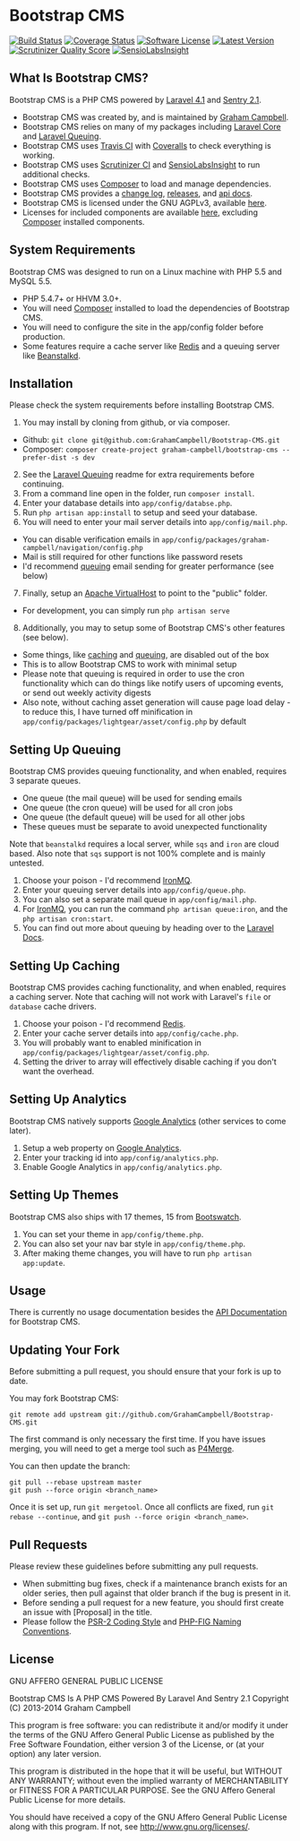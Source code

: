 Bootstrap CMS
=============


[![Build Status](https://img.shields.io/travis/GrahamCampbell/Bootstrap-CMS/master.svg)](https://travis-ci.org/GrahamCampbell/Bootstrap-CMS)
[![Coverage Status](https://img.shields.io/coveralls/GrahamCampbell/Bootstrap-CMS/master.svg)](https://coveralls.io/r/GrahamCampbell/Bootstrap-CMS)
[![Software License](https://img.shields.io/badge/license-AGPL%203.0-brightgreen.svg)](https://github.com/GrahamCampbell/Bootstrap-CMS/blob/master/LICENSE.md)
[![Latest Version](https://img.shields.io/github/release/GrahamCampbell/Bootstrap-CMS.svg)](https://github.com/GrahamCampbell/Bootstrap-CMS/releases)
[![Scrutinizer Quality Score](https://scrutinizer-ci.com/g/GrahamCampbell/Bootstrap-CMS/badges/quality-score.png?s=df19b33e11d486109decb5c9c78b1d7d049ddde6)](https://scrutinizer-ci.com/g/GrahamCampbell/Bootstrap-CMS)
[![SensioLabsInsight](https://insight.sensiolabs.com/projects/9eb79f92-a80a-46dc-9a3d-726c0ecc4162/mini.png)](https://insight.sensiolabs.com/projects/9eb79f92-a80a-46dc-9a3d-726c0ecc4162)


## What Is Bootstrap CMS?

Bootstrap CMS is a PHP CMS powered by [Laravel 4.1](http://laravel.com) and [Sentry 2.1](https://cartalyst.com/manual/sentry).

* Bootstrap CMS was created by, and is maintained by [Graham Campbell](https://github.com/GrahamCampbell).
* Bootstrap CMS relies on many of my packages including [Laravel Core](https://github.com/GrahamCampbell/Laravel-Core) and [Laravel Queuing](https://github.com/GrahamCampbell/Laravel-Queuing).
* Bootstrap CMS uses [Travis CI](https://travis-ci.org/GrahamCampbell/Bootstrap-CMS) with [Coveralls](https://coveralls.io/r/GrahamCampbell/Bootstrap-CMS) to check everything is working.
* Bootstrap CMS uses [Scrutinizer CI](https://scrutinizer-ci.com/g/GrahamCampbell/Bootstrap-CMS) and [SensioLabsInsight](https://insight.sensiolabs.com/projects/9eb79f92-a80a-46dc-9a3d-726c0ecc4162) to run additional checks.
* Bootstrap CMS uses [Composer](https://getcomposer.org) to load and manage dependencies.
* Bootstrap CMS provides a [change log](https://github.com/GrahamCampbell/Bootstrap-CMS/blob/master/CHANGELOG.md), [releases](https://github.com/GrahamCampbell/Bootstrap-CMS/releases), and [api docs](http://grahamcampbell.github.io/Bootstrap-CMS).
* Bootstrap CMS is licensed under the GNU AGPLv3, available [here](https://github.com/GrahamCampbell/Bootstrap-CMS/blob/master/LICENSE.md).
* Licenses for included components are available [here](https://github.com/GrahamCampbell/Bootstrap-CMS/tree/master/licenses), excluding [Composer](https://getcomposer.org) installed components.


## System Requirements

Bootstrap CMS was designed to run on a Linux machine with PHP 5.5 and MySQL 5.5.

* PHP 5.4.7+ or HHVM 3.0+.
* You will need [Composer](https://getcomposer.org) installed to load the dependencies of Bootstrap CMS.
* You will need to configure the site in the app/config folder before production.
* Some features require a cache server like [Redis](http://redis.io) and a queuing server like [Beanstalkd](http://kr.github.io/beanstalkd).


## Installation

Please check the system requirements before installing Bootstrap CMS.

1. You may install by cloning from github, or via composer.
  * Github: `git clone git@github.com:GrahamCampbell/Bootstrap-CMS.git`
  * Composer: `composer create-project graham-campbell/bootstrap-cms --prefer-dist -s dev`
2. See the [Laravel Queuing](https://github.com/GrahamCampbell/Laravel-Queuing) readme for extra requirements before continuing.
3. From a command line open in the folder, run `composer install`.
4. Enter your database details into `app/config/databse.php`.
5. Run `php artisan app:install` to setup and seed your database.
6. You will need to enter your mail server details into `app/config/mail.php`.
  * You can disable verification emails in `app/config/packages/graham-campbell/navigation/config.php`
  * Mail is still required for other functions like password resets
  * I'd recommend [queuing](#setting-up-queing) email sending for greater performance (see below)
7. Finally, setup an [Apache VirtualHost](http://httpd.apache.org/docs/current/vhosts/examples.html) to point to the "public" folder.
  * For development, you can simply run `php artisan serve`
8. Additionally, you may to setup some of Bootstrap CMS's other features (see below).
  * Some things, like [caching](#setting-up-caching) and [queuing](#setting-up-queing), are disabled out of the box
  * This is to allow Bootstrap CMS to work with minimal setup
  * Please note that queuing is required in order to use the cron functionality which can do things like notify users of upcoming events, or send out weekly activity digests
  * Also note, without caching asset generation will cause page load delay - to reduce this, I have turned off minification in `app/config/packages/lightgear/asset/config.php` by default


## Setting Up Queuing

Bootstrap CMS provides queuing functionality, and when enabled, requires 3 separate queues.

  * One queue (the mail queue) will be used for sending emails
  * One queue (the cron queue) will be used for all cron jobs
  * One queue (the default queue) will be used for all other jobs
  * These queues must be separate to avoid unexpected functionality

Note that `beanstalkd` requires a local server, while `sqs` and `iron` are cloud based.
Also note that `sqs` support is not 100% complete and is mainly untested.

1. Choose your poison - I'd recommend [IronMQ](http://www.iron.io/mq).
2. Enter your queuing server details into `app/config/queue.php`.
3. You can also set a separate mail queue in `app/config/mail.php`.
4. For [IronMQ](http://www.iron.io/mq), you can run the command `php artisan queue:iron`, and the `php artisan cron:start`.
5. You can find out more about queuing by heading over to the [Laravel Docs](http://laravel.com/docs/queues).


## Setting Up Caching

Bootstrap CMS provides caching functionality, and when enabled, requires a caching server.
Note that caching will not work with Laravel's `file` or `database` cache drivers.

1. Choose your poison - I'd recommend [Redis](http://redis.io).
2. Enter your cache server details into `app/config/cache.php`.
3. You will probably want to enabled minification in `app/config/packages/lightgear/asset/config.php`.
4. Setting the driver to array will effectively disable caching if you don't want the overhead.


## Setting Up Analytics

Bootstrap CMS natively supports [Google Analytics](http://www.google.com/analytics) (other services to come later).

1. Setup a web property on [Google Analytics](http://www.google.com/analytics).
2. Enter your tracking id into `app/config/analytics.php`.
3. Enable Google Analytics in `app/config/analytics.php`.


## Setting Up Themes

Bootstrap CMS also ships with 17 themes, 15 from [Bootswatch](http://bootswatch.com).

1. You can set your theme in `app/config/theme.php`.
2. You can also set your nav bar style in `app/config/theme.php`.
3. After making theme changes, you will have to run `php artisan app:update`.


## Usage

There is currently no usage documentation besides the [API Documentation](http://grahamcampbell.github.io/Bootstrap-CMS) for Bootstrap CMS.


## Updating Your Fork

Before submitting a pull request, you should ensure that your fork is up to date.

You may fork Bootstrap CMS:

    git remote add upstream git://github.com/GrahamCampbell/Bootstrap-CMS.git

The first command is only necessary the first time. If you have issues merging, you will need to get a merge tool such as [P4Merge](http://perforce.com/product/components/perforce_visual_merge_and_diff_tools).

You can then update the branch:

    git pull --rebase upstream master
    git push --force origin <branch_name>

Once it is set up, run `git mergetool`. Once all conflicts are fixed, run `git rebase --continue`, and `git push --force origin <branch_name>`.


## Pull Requests

Please review these guidelines before submitting any pull requests.

* When submitting bug fixes, check if a maintenance branch exists for an older series, then pull against that older branch if the bug is present in it.
* Before sending a pull request for a new feature, you should first create an issue with [Proposal] in the title.
* Please follow the [PSR-2 Coding Style](https://github.com/php-fig/fig-standards/blob/master/accepted/PSR-2-coding-style-guide.md) and [PHP-FIG Naming Conventions](https://github.com/php-fig/fig-standards/blob/master/bylaws/002-psr-naming-conventions.md).


## License

GNU AFFERO GENERAL PUBLIC LICENSE

Bootstrap CMS Is A PHP CMS Powered By Laravel And Sentry 2.1
Copyright (C) 2013-2014  Graham Campbell

This program is free software: you can redistribute it and/or modify
it under the terms of the GNU Affero General Public License as published by
the Free Software Foundation, either version 3 of the License, or
(at your option) any later version.

This program is distributed in the hope that it will be useful,
but WITHOUT ANY WARRANTY; without even the implied warranty of
MERCHANTABILITY or FITNESS FOR A PARTICULAR PURPOSE.  See the
GNU Affero General Public License for more details.

You should have received a copy of the GNU Affero General Public License
along with this program.  If not, see <http://www.gnu.org/licenses/>.
